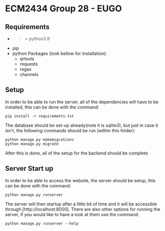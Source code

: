 # ECM2434 Group 28 - EUGO
## Requirements
* >= python3.9
* pip
* python Packages (look bellow for installation):
  * qrtools
  * requests
  * regex
  * channels
## Setup
In order to be able to run the server, all of the dependencies will have to be installed, this can be done with the command:
```
pip install -r requirements.txt
```
The database should be set-up already(note it is sqlite3), but just in case it isn't, the following commands should be run (within this folder):
```
python manage.py makemigrations
python manage.py migrate
```
After this is done, all of the setup for the backend should be complete
## Server Start up
In order to be able to access the website, the server should be setup, this can be done with the command:
```
python manage.py runserver
```
The server will then startup after a little bit of time and it will be accessible through [http://localhost:8000]. There are also other options
for running the server, if you would like to have a look at them use the command:
```
python manage.py runserver --help
```
